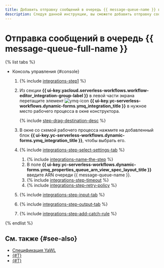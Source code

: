 ```yaml
---
title: Добавить отправку сообщений в очередь {{ message-queue-name }} в рабочий процесс {{ sw-name }}
description: Следуя данной инструкции, вы сможете добавить отправку сообщений в очередь {{ message-queue-full-name }} в рабочий процесс {{ sw-full-name }} с помощью конструктора шагов рабочего процесса.
---
```


# Отправка сообщений в очередь {{ message-queue-full-name }}

{% list tabs %}

- Консоль управления {#console}

  1. {% include [integrations-step1](../../../../_includes/serverless-integrations/workflows-constructor/integrations-step1.md) %} 
  1. Из секции **{{ ui-key.yacloud.serverless-workflows.workflow-editor_integration-group-label }}** в левой части экрана перетащите элемент ![ymq-icon](../../../../_assets/ymq-icon.svg) **{{ ui-key.yc-serverless-workflows.dynamic-forms.ymq_integration_title }}** в нужное место рабочего процесса в окне конструктора.

      {% include [step-drag-destination-desc](../../../../_includes/serverless-integrations/workflows-constructor/step-drag-destination-desc.md) %}
  1. В окне со схемой рабочего процесса нажмите на добавленный блок **{{ ui-key.yc-serverless-workflows.dynamic-forms.ymq_integration_title }}**, чтобы выбрать его.
  1. {% include [integrations-step-select-settings-tab](../../../../_includes/serverless-integrations/workflows-constructor/integrations-step-select-settings-tab.md) %}

      1. {% include [integrations-name-the-step](../../../../_includes/serverless-integrations/workflows-constructor/integrations-name-the-step.md) %}
      1. В поле **{{ ui-key.yc-serverless-workflows.dynamic-forms.ymq_properties_queue_arn_view_spec_layout_title }}** введите ARN очереди {{ message-queue-name }}.
      1. {% include [integrations-step-timeout](../../../../_includes/serverless-integrations/workflows-constructor/integrations-step-timeout.md) %}
      1. {% include [integrations-step-retry-policy](../../../../_includes/serverless-integrations/workflows-constructor/integrations-step-retry-policy.md) %}
  1. {% include [integrations-step-input-tab](../../../../_includes/serverless-integrations/workflows-constructor/integrations-step-input-tab.md) %}
  1. {% include [integrations-step-output-tab](../../../../_includes/serverless-integrations/workflows-constructor/integrations-step-output-tab.md) %}
  1. {% include [integrations-step-add-catch-rule](../../../../_includes/serverless-integrations/workflows-constructor/integrations-step-add-catch-rule.md) %}

{% endlist %}

## См. также {#see-also}

* [Спецификация YaWL](../../../concepts/workflows/yawl/integration/ymq.md)
* [{#T}](../workflow/create-constructor.md)
* [{#T}](../workflow/update.md)
